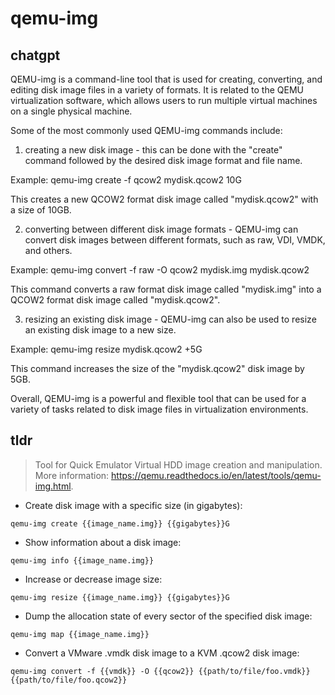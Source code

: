# qemu-img 
## chatgpt 
QEMU-img is a command-line tool that is used for creating, converting, and editing disk image files in a variety of formats. It is related to the QEMU virtualization software, which allows users to run multiple virtual machines on a single physical machine.

Some of the most commonly used QEMU-img commands include:

1. creating a new disk image - this can be done with the "create" command followed by the desired disk image format and file name.

Example: qemu-img create -f qcow2 mydisk.qcow2 10G

This creates a new QCOW2 format disk image called "mydisk.qcow2" with a size of 10GB.

2. converting between different disk image formats - QEMU-img can convert disk images between different formats, such as raw, VDI, VMDK, and others.

Example: qemu-img convert -f raw -O qcow2 mydisk.img mydisk.qcow2

This command converts a raw format disk image called "mydisk.img" into a QCOW2 format disk image called "mydisk.qcow2".

3. resizing an existing disk image - QEMU-img can also be used to resize an existing disk image to a new size.

Example: qemu-img resize mydisk.qcow2 +5G

This command increases the size of the "mydisk.qcow2" disk image by 5GB.

Overall, QEMU-img is a powerful and flexible tool that can be used for a variety of tasks related to disk image files in virtualization environments. 

## tldr 
 
> Tool for Quick Emulator Virtual HDD image creation and manipulation.
> More information: <https://qemu.readthedocs.io/en/latest/tools/qemu-img.html>.

- Create disk image with a specific size (in gigabytes):

`qemu-img create {{image_name.img}} {{gigabytes}}G`

- Show information about a disk image:

`qemu-img info {{image_name.img}}`

- Increase or decrease image size:

`qemu-img resize {{image_name.img}} {{gigabytes}}G`

- Dump the allocation state of every sector of the specified disk image:

`qemu-img map {{image_name.img}}`

- Convert a VMware .vmdk disk image to a KVM .qcow2 disk image:

`qemu-img convert -f {{vmdk}} -O {{qcow2}} {{path/to/file/foo.vmdk}} {{path/to/file/foo.qcow2}}`
